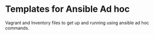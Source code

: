 # Templates for Ansible Ad hoc

Vagrant and Inventory files to get up and running using ansible
ad hoc commands.
